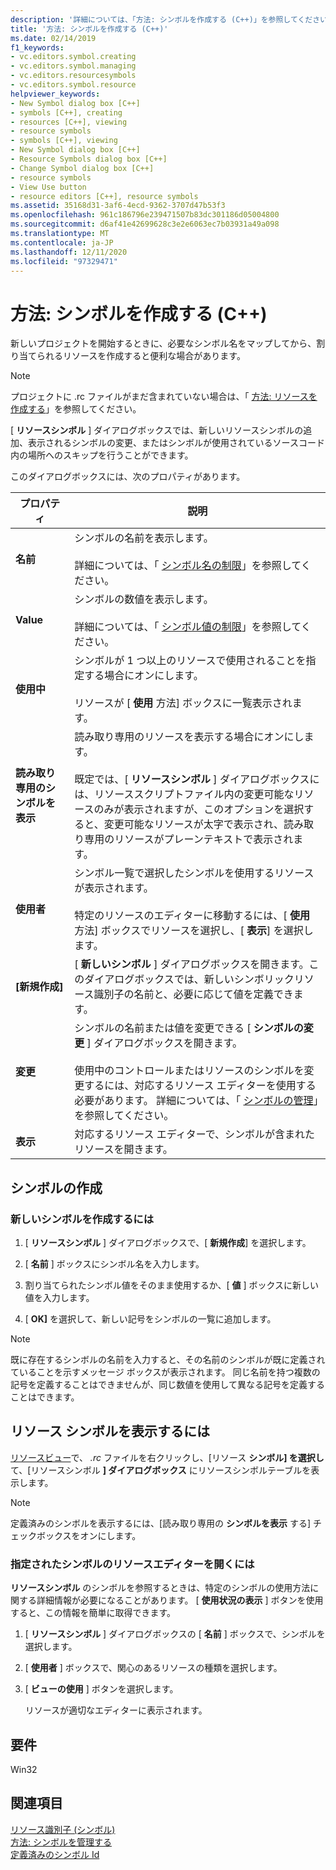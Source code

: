 ```yaml
---
description: '詳細については、「方法: シンボルを作成する (C++)」を参照してください。'
title: '方法: シンボルを作成する (C++)'
ms.date: 02/14/2019
f1_keywords:
- vc.editors.symbol.creating
- vc.editors.symbol.managing
- vc.editors.resourcesymbols
- vc.editors.symbol.resource
helpviewer_keywords:
- New Symbol dialog box [C++]
- symbols [C++], creating
- resources [C++], viewing
- resource symbols
- symbols [C++], viewing
- New Symbol dialog box [C++]
- Resource Symbols dialog box [C++]
- Change Symbol dialog box [C++]
- resource symbols
- View Use button
- resource editors [C++], resource symbols
ms.assetid: 35168d31-3af6-4ecd-9362-3707d47b53f3
ms.openlocfilehash: 961c186796e239471507b83dc301186d05004800
ms.sourcegitcommit: d6af41e42699628c3e2e6063ec7b03931a49a098
ms.translationtype: MT
ms.contentlocale: ja-JP
ms.lasthandoff: 12/11/2020
ms.locfileid: "97329471"
---
```

# <a name="how-to-create-symbols-c"></a>方法: シンボルを作成する (C++)

新しいプロジェクトを開始するときに、必要なシンボル名をマップしてから、割り当てられるリソースを作成すると便利な場合があります。

> [!NOTE]
> プロジェクトに .rc ファイルがまだ含まれていない場合は、「 [方法: リソースを作成する](../windows/how-to-create-a-resource-script-file.md)」を参照してください。

[ **リソースシンボル** ] ダイアログボックスでは、新しいリソースシンボルの追加、表示されるシンボルの変更、またはシンボルが使用されているソースコード内の場所へのスキップを行うことができます。

このダイアログボックスには、次のプロパティがあります。

|プロパティ|説明|
|--------------------------|------------------------------------------|
|**名前**|シンボルの名前を表示します。<br/><br/>詳細については、「 [シンボル名の制限](./changing-a-symbol-or-symbol-name-id.md)」を参照してください。|
|**Value**|シンボルの数値を表示します。<br/><br/>詳細については、「 [シンボル値の制限](./changing-a-symbol-or-symbol-name-id.md)」を参照してください。|
|**使用中**|シンボルが 1 つ以上のリソースで使用されることを指定する場合にオンにします。<br/><br/>リソースが [ **使用** 方法] ボックスに一覧表示されます。|
|**読み取り専用のシンボルを表示**|読み取り専用のリソースを表示する場合にオンにします。<br/><br/>既定では、[ **リソースシンボル** ] ダイアログボックスには、リソーススクリプトファイル内の変更可能なリソースのみが表示されますが、このオプションを選択すると、変更可能なリソースが太字で表示され、読み取り専用のリソースがプレーンテキストで表示されます。|
|**使用者**|シンボル一覧で選択したシンボルを使用するリソースが表示されます。<br/><br/>特定のリソースのエディターに移動するには、[ **使用** 方法] ボックスでリソースを選択し、[ **表示**] を選択します。|
|**[新規作成]**|[ **新しいシンボル** ] ダイアログボックスを開きます。このダイアログボックスでは、新しいシンボリックリソース識別子の名前と、必要に応じて値を定義できます。|
|**変更**|シンボルの名前または値を変更できる [ **シンボルの変更** ] ダイアログボックスを開きます。<br/><br/>使用中のコントロールまたはリソースのシンボルを変更するには、対応するリソース エディターを使用する必要があります。 詳細については、「 [シンボルの管理](./changing-a-symbol-or-symbol-name-id.md)」を参照してください。|
|**表示**|対応するリソース エディターで、シンボルが含まれたリソースを開きます。|

## <a name="create-symbols"></a>シンボルの作成

### <a name="to-create-a-new-symbol"></a>新しいシンボルを作成するには

1. [ **リソースシンボル** ] ダイアログボックスで、[ **新規作成**] を選択します。

1. [ **名前** ] ボックスにシンボル名を入力します。

1. 割り当てられたシンボル値をそのまま使用するか、[ **値** ] ボックスに新しい値を入力します。

1. [ **OK]** を選択して、新しい記号をシンボルの一覧に追加します。

> [!NOTE]
> 既に存在するシンボルの名前を入力すると、その名前のシンボルが既に定義されていることを示すメッセージ ボックスが表示されます。 同じ名前を持つ複数の記号を定義することはできませんが、同じ数値を使用して異なる記号を定義することはできます。

## <a name="to-view-resource-symbols"></a>リソース シンボルを表示するには

[リソースビュー](how-to-create-a-resource-script-file.md#create-resources)で、 *.rc* ファイルを右クリックし、[リソース **シンボル] を選択し** て、[リソースシンボル **] ダイアログボックス** にリソースシンボルテーブルを表示します。

> [!NOTE]
> 定義済みのシンボルを表示するには、[読み取り専用の **シンボルを表示** する] チェックボックスをオンにします。

### <a name="to-open-the-resource-editor-for-a-given-symbol"></a>指定されたシンボルのリソースエディターを開くには

**リソースシンボル** のシンボルを参照するときは、特定のシンボルの使用方法に関する詳細情報が必要になることがあります。 [ **使用状況の表示** ] ボタンを使用すると、この情報を簡単に取得できます。

1. [ **リソースシンボル** ] ダイアログボックスの [ **名前** ] ボックスで、シンボルを選択します。

1. [ **使用者** ] ボックスで、関心のあるリソースの種類を選択します。

1. [ **ビューの使用** ] ボタンを選択します。

   リソースが適切なエディターに表示されます。

## <a name="requirements"></a>要件

Win32

## <a name="see-also"></a>関連項目

[リソース識別子 (シンボル)](../windows/symbols-resource-identifiers.md)<br/>
[方法: シンボルを管理する](../windows/changing-a-symbol-or-symbol-name-id.md)<br/>
[定義済みのシンボル Id](../windows/predefined-symbol-ids.md)<br/>
